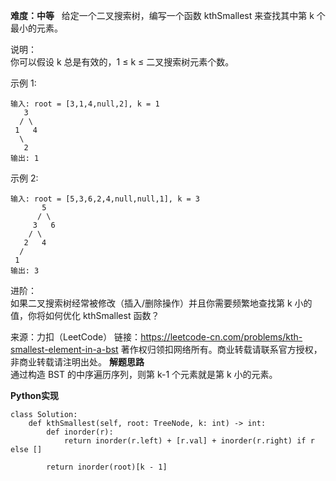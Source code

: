 **难度：中等**  
给定一个二叉搜索树，编写一个函数 kthSmallest 来查找其中第 k 个最小的元素。  

说明：  
你可以假设 k 总是有效的，1 ≤ k ≤ 二叉搜索树元素个数。  

示例 1:
```
输入: root = [3,1,4,null,2], k = 1
   3
  / \
 1   4
  \
   2
输出: 1
```
示例 2:
```
输入: root = [5,3,6,2,4,null,null,1], k = 3
       5
      / \
     3   6
    / \
   2   4
  /
 1
输出: 3
```
进阶：  
如果二叉搜索树经常被修改（插入/删除操作）并且你需要频繁地查找第 k 小的值，你将如何优化 kthSmallest 函数？  

来源：力扣（LeetCode）
链接：https://leetcode-cn.com/problems/kth-smallest-element-in-a-bst
著作权归领扣网络所有。商业转载请联系官方授权，非商业转载请注明出处。
**解题思路**   
通过构造 BST 的中序遍历序列，则第 k-1 个元素就是第 k 小的元素。  

**Python实现**   
```
class Solution:
    def kthSmallest(self, root: TreeNode, k: int) -> int:
        def inorder(r):
            return inorder(r.left) + [r.val] + inorder(r.right) if r else []
    
        return inorder(root)[k - 1]
```